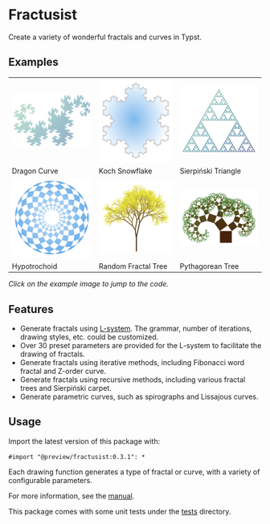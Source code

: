 # Fractusist

Create a variety of wonderful fractals and curves in Typst.


## Examples

<table>
<tr>
  <td>
    <a href="examples/dragon-curve-ex.typ">
      <img src="examples/dragon-curve-ex.png" width="250px">
    </a>
  </td>
  <td>
    <a href="examples/koch-snowflake-ex.typ">
      <img src="examples/koch-snowflake-ex.png" width="250px">
    </a>
  </td>
  <td>
    <a href="examples/sierpinski-triangle-ex.typ">
      <img src="examples/sierpinski-triangle-ex.png" width="250px">
    </a>
  </td>
</tr>
<tr>
  <td>Dragon Curve</td>
  <td>Koch Snowflake</td>
  <td>Sierpiński Triangle</td>
</tr>
<tr>
  <td>
    <a href="examples/hypotrochoid-ex.typ">
      <img src="examples/hypotrochoid-ex.png" width="250px">
    </a>
  </td>
  <td>
    <a href="examples/random-fractal-tree-ex.typ">
      <img src="examples/random-fractal-tree-ex.png" width="250px">
    </a>
  </td>
  <td>
    <a href="examples/pythagorean-tree-ex.typ">
      <img src="examples/pythagorean-tree-ex.png" width="250px">
    </a>
  </td>
</tr>
<tr>
  <td>Hypotrochoid</td>
  <td>Random Fractal Tree</td>
  <td>Pythagorean Tree</td>
</tr>
</table>

*Click on the example image to jump to the code.*


## Features

- Generate fractals using [L-system](https://en.wikipedia.org/wiki/L-system). The grammar, number of iterations, drawing styles, etc. could be customized.
- Over 30 preset parameters are provided for the L-system to facilitate the drawing of fractals.
- Generate fractals using iterative methods, including Fibonacci word fractal and Z-order curve.
- Generate fractals using recursive methods, including various fractal trees and Sierpiński carpet.
- Generate parametric curves, such as spirographs and Lissajous curves.


## Usage

Import the latest version of this package with:

```typ
#import "@preview/fractusist:0.3.1": *
```

Each drawing function generates a type of fractal or curve, with a variety of configurable parameters.

For more information, see the [manual](https://github.com/liuguangxi/fractusist/blob/main/doc/manual.pdf).

This package comes with some unit tests under the [tests](https://github.com/liuguangxi/fractusist/tree/main/tests) directory.
